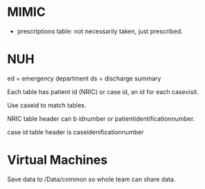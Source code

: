 # MIMIC

- prescriptions table: not necessarily taken, just prescribed.

# NUH

ed = emergency department
ds = discharge summary

Each table has patient id (NRIC) or case id, an id for each casevisit.

Use caseid to match tables.

NRIC table header can b idnumber or patientidentificationnumber.

case id table header is caseidenificationnumber

# Virtual Machines

Save data to /Data/common so whole team can share data.

